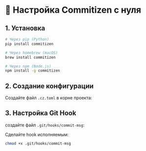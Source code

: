 # 🚀 Настройка Commitizen с нуля

## 1. Установка

```bash
# Через pip (Python)
pip install commitizen

# Через homebrew (macOS) 
brew install commitizen

# Через npm (Node.js)
npm install -g commitizen
```

## 2. Создание конфигурации

Создайте файл `.cz.toml` в корне проекта:

## 3. Настройка Git Hook

создайте файл `.git/hooks/commit-msg`:


Сделайте hook исполняемым:
```bash
chmod +x .git/hooks/commit-msg
```
